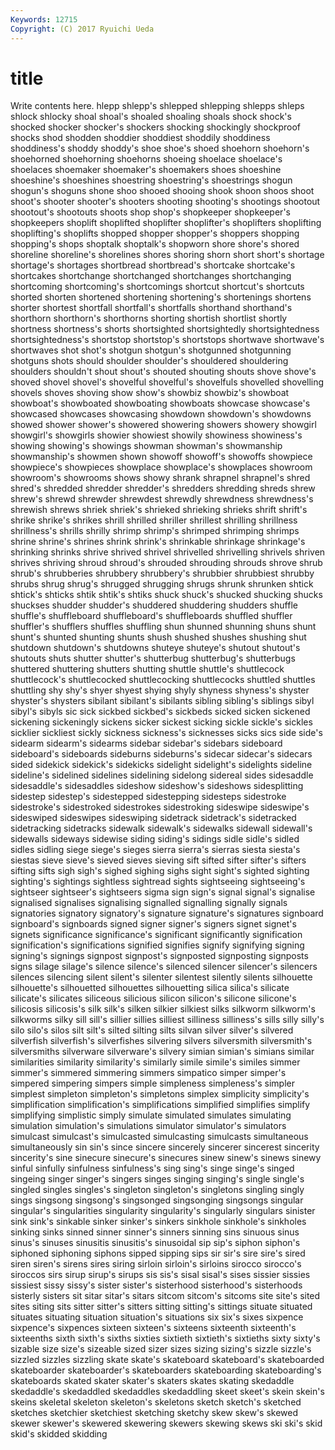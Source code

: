 ```yaml
---
Keywords: 12715 
Copyright: (C) 2017 Ryuichi Ueda
---
```


# title

Write contents here.
hlepp shlepp's shlepped shlepping
shlepps shleps shlock shlocky shoal shoal's shoaled shoaling shoals shock
shock's shocked shocker shocker's shockers shocking shockingly shockproof shocks shod
shodden shoddier shoddiest shoddily shoddiness shoddiness's shoddy shoddy's shoe shoe's
shoed shoehorn shoehorn's shoehorned shoehorning shoehorns shoeing shoelace shoelace's shoelaces
shoemaker shoemaker's shoemakers shoes shoeshine shoeshine's shoeshines shoestring shoestring's shoestrings
shogun shogun's shoguns shone shoo shooed shooing shook shoon shoos
shoot shoot's shooter shooter's shooters shooting shooting's shootings shootout shootout's
shootouts shoots shop shop's shopkeeper shopkeeper's shopkeepers shoplift shoplifted shoplifter
shoplifter's shoplifters shoplifting shoplifting's shoplifts shopped shopper shopper's shoppers shopping
shopping's shops shoptalk shoptalk's shopworn shore shore's shored shoreline shoreline's
shorelines shores shoring shorn short short's shortage shortage's shortages shortbread
shortbread's shortcake shortcake's shortcakes shortchange shortchanged shortchanges shortchanging shortcoming shortcoming's
shortcomings shortcut shortcut's shortcuts shorted shorten shortened shortening shortening's shortenings
shortens shorter shortest shortfall shortfall's shortfalls shorthand shorthand's shorthorn shorthorn's
shorthorns shorting shortish shortlist shortly shortness shortness's shorts shortsighted shortsightedly
shortsightedness shortsightedness's shortstop shortstop's shortstops shortwave shortwave's shortwaves shot shot's
shotgun shotgun's shotgunned shotgunning shotguns shots should shoulder shoulder's shouldered
shouldering shoulders shouldn't shout shout's shouted shouting shouts shove shove's
shoved shovel shovel's shovelful shovelful's shovelfuls shovelled shovelling shovels shoves
shoving show show's showbiz showbiz's showboat showboat's showboated showboating showboats
showcase showcase's showcased showcases showcasing showdown showdown's showdowns showed shower
shower's showered showering showers showery showgirl showgirl's showgirls showier showiest
showily showiness showiness's showing showing's showings showman showman's showmanship showmanship's
showmen shown showoff showoff's showoffs showpiece showpiece's showpieces showplace showplace's
showplaces showroom showroom's showrooms shows showy shrank shrapnel shrapnel's shred
shred's shredded shredder shredder's shredders shredding shreds shrew shrew's shrewd
shrewder shrewdest shrewdly shrewdness shrewdness's shrewish shrews shriek shriek's shrieked
shrieking shrieks shrift shrift's shrike shrike's shrikes shrill shrilled shriller
shrillest shrilling shrillness shrillness's shrills shrilly shrimp shrimp's shrimped shrimping
shrimps shrine shrine's shrines shrink shrink's shrinkable shrinkage shrinkage's shrinking
shrinks shrive shrived shrivel shrivelled shrivelling shrivels shriven shrives shriving
shroud shroud's shrouded shrouding shrouds shrove shrub shrub's shrubberies shrubbery
shrubbery's shrubbier shrubbiest shrubby shrubs shrug shrug's shrugged shrugging shrugs
shrunk shrunken shtick shtick's shticks shtik shtik's shtiks shuck shuck's
shucked shucking shucks shuckses shudder shudder's shuddered shuddering shudders shuffle
shuffle's shuffleboard shuffleboard's shuffleboards shuffled shuffler shuffler's shufflers shuffles shuffling
shun shunned shunning shuns shunt shunt's shunted shunting shunts shush
shushed shushes shushing shut shutdown shutdown's shutdowns shuteye shuteye's shutout
shutout's shutouts shuts shutter shutter's shutterbug shutterbug's shutterbugs shuttered shuttering
shutters shutting shuttle shuttle's shuttlecock shuttlecock's shuttlecocked shuttlecocking shuttlecocks shuttled
shuttles shuttling shy shy's shyer shyest shying shyly shyness shyness's
shyster shyster's shysters sibilant sibilant's sibilants sibling sibling's siblings sibyl
sibyl's sibyls sic sick sickbed sickbed's sickbeds sicked sicken sickened
sickening sickeningly sickens sicker sickest sicking sickle sickle's sickles sicklier
sickliest sickly sickness sickness's sicknesses sicks sics side side's sidearm
sidearm's sidearms sidebar sidebar's sidebars sideboard sideboard's sideboards sideburns sideburns's
sidecar sidecar's sidecars sided sidekick sidekick's sidekicks sidelight sidelight's sidelights
sideline sideline's sidelined sidelines sidelining sidelong sidereal sides sidesaddle sidesaddle's
sidesaddles sideshow sideshow's sideshows sidesplitting sidestep sidestep's sidestepped sidestepping sidesteps
sidestroke sidestroke's sidestroked sidestrokes sidestroking sideswipe sideswipe's sideswiped sideswipes sideswiping
sidetrack sidetrack's sidetracked sidetracking sidetracks sidewalk sidewalk's sidewalks sidewall sidewall's
sidewalls sideways sidewise siding siding's sidings sidle sidle's sidled sidles
sidling siege siege's sieges sierra sierra's sierras siesta siesta's siestas
sieve sieve's sieved sieves sieving sift sifted sifter sifter's sifters
sifting sifts sigh sigh's sighed sighing sighs sight sight's sighted
sighting sighting's sightings sightless sightread sights sightseeing sightseeing's sightseer sightseer's
sightseers sigma sign sign's signal signal's signalise signalised signalises signalising
signalled signalling signally signals signatories signatory signatory's signature signature's signatures
signboard signboard's signboards signed signer signer's signers signet signet's signets
significance significance's significant significantly signification signification's significations signified signifies signify
signifying signing signing's signings signpost signpost's signposted signposting signposts signs
silage silage's silence silence's silenced silencer silencer's silencers silences silencing
silent silent's silenter silentest silently silents silhouette silhouette's silhouetted silhouettes
silhouetting silica silica's silicate silicate's silicates siliceous silicious silicon silicon's
silicone silicone's silicosis silicosis's silk silk's silken silkier silkiest silks
silkworm silkworm's silkworms silky sill sill's sillier sillies silliest silliness
silliness's sills silly silly's silo silo's silos silt silt's silted
silting silts silvan silver silver's silvered silverfish silverfish's silverfishes silvering
silvers silversmith silversmith's silversmiths silverware silverware's silvery simian simian's simians
similar similarities similarity similarity's similarly simile simile's similes simmer simmer's
simmered simmering simmers simpatico simper simper's simpered simpering simpers simple
simpleness simpleness's simpler simplest simpleton simpleton's simpletons simplex simplicity simplicity's
simplification simplification's simplifications simplified simplifies simplify simplifying simplistic simply simulate
simulated simulates simulating simulation simulation's simulations simulator simulator's simulators simulcast
simulcast's simulcasted simulcasting simulcasts simultaneous simultaneously sin sin's since sincere
sincerely sincerer sincerest sincerity sincerity's sine sinecure sinecure's sinecures sinew
sinew's sinews sinewy sinful sinfully sinfulness sinfulness's sing sing's singe
singe's singed singeing singer singer's singers singes singing singing's single
single's singled singles singles's singleton singleton's singletons singling singly sings
singsong singsong's singsonged singsonging singsongs singular singular's singularities singularity singularity's
singularly singulars sinister sink sink's sinkable sinker sinker's sinkers sinkhole
sinkhole's sinkholes sinking sinks sinned sinner sinner's sinners sinning sins
sinuous sinus sinus's sinuses sinusitis sinusitis's sinusoidal sip sip's siphon
siphon's siphoned siphoning siphons sipped sipping sips sir sir's sire
sire's sired siren siren's sirens sires siring sirloin sirloin's sirloins
sirocco sirocco's siroccos sirs sirup sirup's sirups sis sis's sisal
sisal's sises sissier sissies sissiest sissy sissy's sister sister's sisterhood
sisterhood's sisterhoods sisterly sisters sit sitar sitar's sitars sitcom sitcom's
sitcoms site site's sited sites siting sits sitter sitter's sitters
sitting sitting's sittings situate situated situates situating situation situation's situations
six six's sixes sixpence sixpence's sixpences sixteen sixteen's sixteens sixteenth
sixteenth's sixteenths sixth sixth's sixths sixties sixtieth sixtieth's sixtieths sixty
sixty's sizable size size's sizeable sized sizer sizes sizing sizing's
sizzle sizzle's sizzled sizzles sizzling skate skate's skateboard skateboard's skateboarded
skateboarder skateboarder's skateboarders skateboarding skateboarding's skateboards skated skater skater's skaters
skates skating skedaddle skedaddle's skedaddled skedaddles skedaddling skeet skeet's skein
skein's skeins skeletal skeleton skeleton's skeletons sketch sketch's sketched sketches
sketchier sketchiest sketching sketchy skew skew's skewed skewer skewer's skewered
skewering skewers skewing skews ski ski's skid skid's skidded skidding
